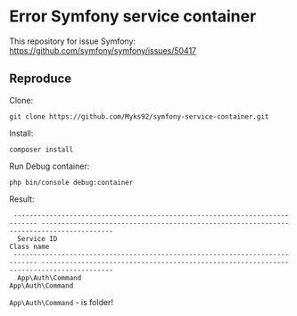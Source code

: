 # Error Symfony service container

This repository for issue Symfony: https://github.com/symfony/symfony/issues/50417

## Reproduce

Clone:
```
git clone https://github.com/Myks92/symfony-service-container.git
```

Install:
```
composer install
```

Run Debug container:
```
php bin/console debug:container
```

Result:
```
 ---------------------------------------------------------------------------- ---------------------------------------------------------------------------------------- 
  Service ID                                                                   Class name                                                                              
 ---------------------------------------------------------------------------- ---------------------------------------------------------------------------------------- 
  App\Auth\Command                                                             App\Auth\Command 
```

  `App\Auth\Command` - is folder!
